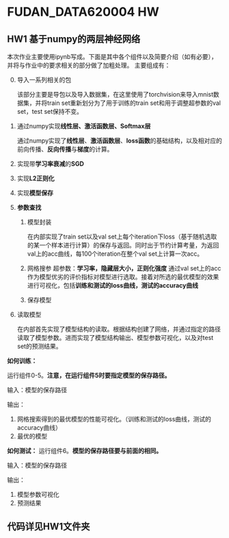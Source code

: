 # FUDAN_DATA620004 HW
## HW1 基于numpy的两层神经网络
本次作业主要使用ipynb写成。下面是其中各个组件以及简要介绍（如有必要），并将与作业中的要求相关的部分做了加粗处理。
主要组成有：

0. 导入一系列相关的包
   
   该部分主要是导包以及导入数据集，在这里使用了torchvision来导入mnist数据集，并将train set重新划分为了用于训练的train set和用于调整超参数的val set，test set保持不变。

1. 通过numpy实现**线性层、激活函数层、Softmax层**
   
   通过numpy实现了**线性层**、**激活函数层**、**loss函数**的基础结构，以及相对应的前向传播、**反向传播**与**梯度**的计算。

2. 实现带**学习率衰减**的**SGD**
   
3. 实现**L2正则化**
   
4. 实现**模型保存**
   
5. **参数查找**
   
   1. 模型封装

      在内部实现了train set以及val set上每个iteration下loss（基于随机选取的某一个样本进行计算）的保存与返回。同时出于节约计算考量，为返回val上的acc曲线，每100个iteration在整个val set上计算一次acc。

   2. 网格搜参
      超参数：**学习率，隐藏层大小，正则化强度**
      通过val set上的acc作为模型优劣的评价指标对模型进行选取。接着对所选的最优模型的效果进行可视化，包括**训练和测试的loss曲线，测试的accuracy曲线**

   3. 保存模型

6. 读取模型
   
   在内部首先实现了模型结构的读取。根据结构创建了网络，并通过指定的路径读取了模型参数。进而实现了模型结构输出、模型参数可视化，以及对test set的预测结果。
   

**如何训练：**

运行组件0-5。**注意，在运行组件5时要指定模型的保存路径。**

输入：模型的保存路径

输出：
1. 网格搜索得到的最优模型的性能可视化。（训练和测试的loss曲线，测试的accuracy曲线）
2. 最优的模型



**如何测试：**
运行组件6。**模型的保存路径要与前面的相同。**

输入：模型的保存路径

输出：
1. 模型参数可视化
2. 预测结果

## 代码详见HW1文件夹